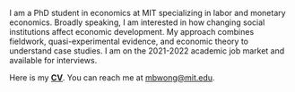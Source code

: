 I am a PhD student in economics at MIT specializing in labor and monetary economics. Broadly speaking, I am interested in how changing social institutions affect economic development. My approach combines fieldwork, quasi-experimental evidence, and economic theory to understand case studies. I am on the 2021-2022 academic job market and available for interviews. 

Here is my __[CV](http://economics.mit.edu/grad/mbwong/cv)__. You can reach me at [mbwong@mit.edu](mbwong@mit.edu). 
